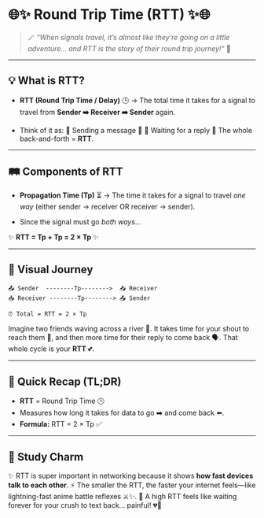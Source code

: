 # 🌐✨ Round Trip Time (RTT) ✨🌐

> 🪄 _"When signals travel, it’s almost like they’re going on a little adventure… and RTT is the story of their round trip journey!"_ 💌

---

## 💡 What is RTT?

- **RTT (Round Trip Time / Delay)** 🕒
  → The total time it takes for a signal to travel from **Sender ➡️ Receiver ➡️ Sender** again.

- Think of it as:
  💌 Sending a message 📨
  💫 Waiting for a reply 📨
  The whole back-and-forth = **RTT**.

---

## 🛤️ Components of RTT

- **Propagation Time (Tp)** ⏳
  → The time it takes for a signal to travel _one way_ (either sender → receiver OR receiver → sender).

- Since the signal must go _both ways_...

✨ **RTT = Tp + Tp = 2 × Tp** ✨

---

## 🎨 Visual Journey

```
📤 Sender  --------Tp-------->  📥 Receiver
📥 Receiver --------Tp--------> 📤 Sender

⏰ Total = RTT = 2 × Tp
```

Imagine two friends waving across a river 🌊.
It takes time for your shout to reach them 📣, and then more time for their reply to come back 🗣️.
That whole cycle is your **RTT** 💕.

---

## 📌 Quick Recap (TL;DR)

- **RTT** = Round Trip Time 🕒
- Measures how long it takes for data to go ➡️ and come back ⬅️.
- **Formula:** RTT = 2 × Tp ✅

---

## 🍰 Study Charm

✨ RTT is super important in networking because it shows **how fast devices talk to each other**.
⚡ The smaller the RTT, the faster your internet feels—like lightning-fast anime battle reflexes ⚔️✨.
🐌 A high RTT feels like waiting forever for your crush to text back… painful! 💔📱
